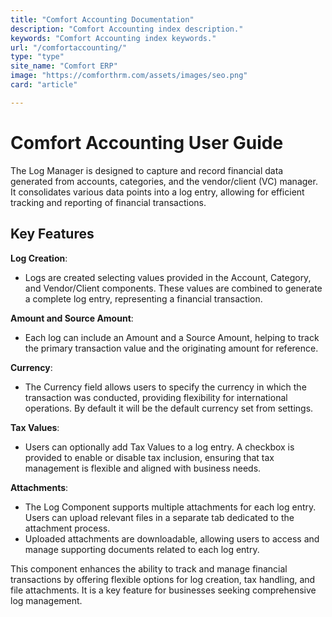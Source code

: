 ```yaml
---
title: "Comfort Accounting Documentation"
description: "Comfort Accounting index description."
keywords: "Comfort Accounting index keywords."
url: "/comfortaccounting/"
type: "type"
site_name: "Comfort ERP"
image: "https://comforthrm.com/assets/images/seo.png"
card: "article"

---
```


# Comfort Accounting User Guide

The Log Manager is designed to capture and record financial data generated from accounts, categories, and the vendor/client (VC) manager. It consolidates various data points into a log entry, allowing for efficient tracking and reporting of financial transactions.

## Key Features ##

**Log Creation**:
+ Logs are created selecting values provided in the Account, Category, and Vendor/Client components. These values are combined to generate a complete log entry, representing a financial transaction.

**Amount and Source Amount**:
+ Each log can include an Amount and a Source Amount, helping to track the primary transaction value and the originating amount for reference.

**Currency**:
+ The Currency field allows users to specify the currency in which the transaction was conducted, providing flexibility for international operations. By default it will be the default currency set from settings.

**Tax Values**:
+ Users can optionally add Tax Values to a log entry. A checkbox is provided to enable or disable tax inclusion, ensuring that tax management is flexible and aligned with business needs.

**Attachments**:
+ The Log Component supports multiple attachments for each log entry. Users can upload relevant files in a separate tab dedicated to the attachment process.
+ Uploaded attachments are downloadable, allowing users to access and manage supporting documents related to each log entry.

This component enhances the ability to track and manage financial transactions by offering flexible options for log creation, tax handling, and file attachments. It is a key feature for businesses seeking comprehensive log management.



